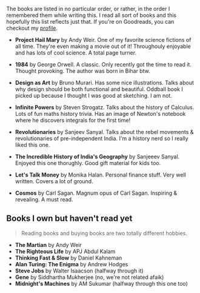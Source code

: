 The books are listed in no particular order, or rather, in the order I remembered them while writing this. I read all sort of books and this hopefully this list reflects just that. If you're on Goodreads, you can checkout my [profile](https://www.goodreads.com/amkhrjee).

- **Project Hail Mary** by Andy Weir. One of my favorite science fictions of all time. They're even making a movie out of it! Throughouly enjoyable and has lots of cool science. A total page turner.

- **1984** by George Orwell. A classic. Only recently got the time to read it. Thought provoking. The author was born in Bihar btw.

- **Design as Art** by Bruno Murari. Has some nice illustrations. Talks about why design should be both functional and beautiful. Oddball book I picked up because I thought I was good at sketching. I am not.

- **Infinite Powers** by Steven Strogatz. Talks about the history of Calculus. Lots of fun maths history trivia. Has an image of Newton's notebook where he discovers integrals for the first time!

- **Revolutionaries** by Sanjeev Sanyal. Talks about the rebel movements & revolutionaries of pre-independent India. I'm a history nerd so I really liked this one.

- **The Incredible History of India's Geography** by Sanjeeev Sanyal. Enjoyed this one thorughly. Good gift material for kids too.

- **Let's Talk Money** by Monika Halan. Personal finance stuff. Very well written. Covers a lot of ground.

- **Cosmos** by Carl Sagan. Magnum opus of Carl Sagan. Inspiring & revealing. A must read.

## Books I own but haven't read yet

> Reading books and buying books are two totally different hobbies.

- **The Martian** by Andy Weir
- **The Righteous Life** by APJ Abdul Kalam
- **Thinking Fast & Slow** by Daniel Kahneman
- **Alan Turing: The Enigma** by Andrew Hodges
- **Steve Jobs** by Walter Isaacson (halfway through it)
- **Gene** by Siddhartha Mukherjee (no, we're not related afaik)
- **Midnight's Machines** by AM Sukumar (halfway through this one too)
